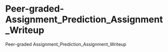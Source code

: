 # Peer-graded-Assignment_Prediction_Assignment_Writeup
Peer-graded Assignment_Prediction_Assignment_Writeup
